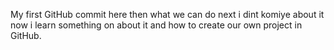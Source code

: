 My first GitHub commit here then what we can do next i dint komiye about it now i learn something on about it and how to create our own project in GitHub.
